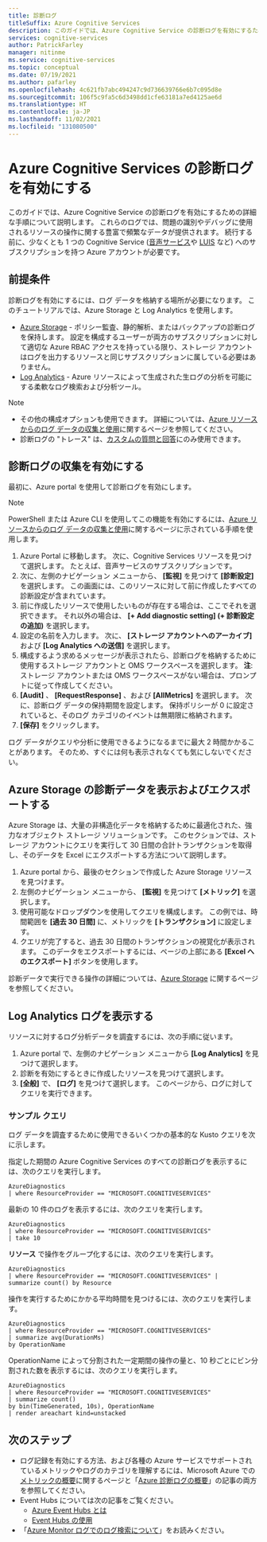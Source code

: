 ```yaml
---
title: 診断ログ
titleSuffix: Azure Cognitive Services
description: このガイドでは、Azure Cognitive Service の診断ログを有効にするための詳細な手順について説明します。 これらのログでは、問題の識別やデバッグに使用されるリソースの操作に関する豊富で頻繁なデータが提供されます。
services: cognitive-services
author: PatrickFarley
manager: nitinme
ms.service: cognitive-services
ms.topic: conceptual
ms.date: 07/19/2021
ms.author: pafarley
ms.openlocfilehash: 4c621fb7abc494247c9d736639766e6b7c095d8e
ms.sourcegitcommit: 106f5c9fa5c6d3498dd1cfe63181a7ed4125ae6d
ms.translationtype: HT
ms.contentlocale: ja-JP
ms.lasthandoff: 11/02/2021
ms.locfileid: "131080500"
---
```

# <a name="enable-diagnostic-logging-for-azure-cognitive-services"></a>Azure Cognitive Services の診断ログを有効にする

このガイドでは、Azure Cognitive Service の診断ログを有効にするための詳細な手順について説明します。 これらのログでは、問題の識別やデバッグに使用されるリソースの操作に関する豊富で頻繁なデータが提供されます。 続行する前に、少なくとも 1 つの Cognitive Service ([音声サービス](./speech-service/overview.md)や [LUIS](./luis/what-is-luis.md) など) へのサブスクリプションを持つ Azure アカウントが必要です。

## <a name="prerequisites"></a>前提条件

診断ログを有効にするには、ログ データを格納する場所が必要になります。 このチュートリアルでは、Azure Storage と Log Analytics を使用します。

* [Azure Storage](../azure-monitor/essentials/resource-logs.md#send-to-azure-storage) - ポリシー監査、静的解析、またはバックアップの診断ログを保持します。 設定を構成するユーザーが両方のサブスクリプションに対して適切な Azure RBAC アクセスを持っている限り、ストレージ アカウントはログを出力するリソースと同じサブスクリプションに属している必要はありません。
* [Log Analytics](../azure-monitor/essentials/resource-logs.md#send-to-log-analytics-workspace) - Azure リソースによって生成された生ログの分析を可能にする柔軟なログ検索および分析ツール。

> [!NOTE]
> * その他の構成オプションも使用できます。 詳細については、[Azure リソースからのログ データの収集と使用](../azure-monitor/essentials/platform-logs-overview.md)に関するページを参照してください。
> * 診断ログの "トレース" は、[カスタムの質問と回答](./qnamaker/how-to/get-analytics-knowledge-base.md?tabs=v2)にのみ使用できます。

## <a name="enable-diagnostic-log-collection"></a>診断ログの収集を有効にする  

最初に、Azure portal を使用して診断ログを有効にします。

> [!NOTE]
> PowerShell または Azure CLI を使用してこの機能を有効にするには、[Azure リソースからのログ データの収集と使用](../azure-monitor/essentials/platform-logs-overview.md)に関するページに示されている手順を使用します。

1. Azure Portal に移動します。 次に、Cognitive Services リソースを見つけて選択します。 たとえば、音声サービスのサブスクリプションです。   
2. 次に、左側のナビゲーション メニューから、 **[監視]** を見つけて **[診断設定]** を選択します。 この画面には、このリソースに対して前に作成したすべての診断設定が含まれています。
3. 前に作成したリソースで使用したいものが存在する場合は、ここでそれを選択できます。 それ以外の場合は、 **[+ Add diagnostic setting] (+ 診断設定の追加)** を選択します。
4. 設定の名前を入力します。 次に、 **[ストレージ アカウントへのアーカイブ]** および **[Log Analytics への送信]** を選択します。
5. 構成するよう求めるメッセージが表示されたら、診断ログを格納するために使用するストレージ アカウントと OMS ワークスペースを選択します。 **注**:ストレージ アカウントまたは OMS ワークスペースがない場合は、プロンプトに従って作成してください。
6. **[Audit]** 、 **[RequestResponse]** 、および **[AllMetrics]** を選択します。 次に、診断ログ データの保持期間を設定します。 保持ポリシーが 0 に設定されていると、そのログ カテゴリのイベントは無期限に格納されます。
7. **[保存]** をクリックします。

ログ データがクエリや分析に使用できるようになるまでに最大 2 時間かかることがあります。 そのため、すぐには何も表示されなくても気にしないでください。

## <a name="view-and-export-diagnostic-data-from-azure-storage"></a>Azure Storage の診断データを表示およびエクスポートする

Azure Storage は、大量の非構造化データを格納するために最適化された、強力なオブジェクト ストレージ ソリューションです。 このセクションでは、ストレージ アカウントにクエリを実行して 30 日間の合計トランザクションを取得し、そのデータを Excel にエクスポートする方法について説明します。

1. Azure portal から、最後のセクションで作成した Azure Storage リソースを見つけます。
2. 左側のナビゲーション メニューから、 **[監視]** を見つけて **[メトリック]** を選択します。
3. 使用可能なドロップダウンを使用してクエリを構成します。 この例では、時間範囲を **[過去 30 日間]** に、メトリックを **[トランザクション]** に設定します。
4. クエリが完了すると、過去 30 日間のトランザクションの視覚化が表示されます。 このデータをエクスポートするには、ページの上部にある **[Excel へのエクスポート]** ボタンを使用します。

診断データで実行できる操作の詳細については、[Azure Storage](../storage/blobs/storage-blobs-introduction.md) に関するページを参照してください。

## <a name="view-logs-in-log-analytics"></a>Log Analytics ログを表示する

リソースに対するログ分析データを調査するには、次の手順に従います。

1. Azure portal で、左側のナビゲーション メニューから **[Log Analytics]** を見つけて選択します。
2. 診断を有効にするときに作成したリソースを見つけて選択します。
3. **[全般]** で、 **[ログ]** を見つけて選択します。 このページから、ログに対してクエリを実行できます。

### <a name="sample-queries"></a>サンプル クエリ

ログ データを調査するために使用できるいくつかの基本的な Kusto クエリを次に示します。

指定した期間の Azure Cognitive Services のすべての診断ログを表示するには、次のクエリを実行します。

```kusto
AzureDiagnostics
| where ResourceProvider == "MICROSOFT.COGNITIVESERVICES"
```

最新の 10 件のログを表示するには、次のクエリを実行します。

```kusto
AzureDiagnostics
| where ResourceProvider == "MICROSOFT.COGNITIVESERVICES"
| take 10
```

**リソース** で操作をグループ化するには、次のクエリを実行します。

```kusto
AzureDiagnostics
| where ResourceProvider == "MICROSOFT.COGNITIVESERVICES" |
summarize count() by Resource
```
操作を実行するためにかかる平均時間を見つけるには、次のクエリを実行します。

```kusto
AzureDiagnostics
| where ResourceProvider == "MICROSOFT.COGNITIVESERVICES"
| summarize avg(DurationMs)
by OperationName
```

OperationName によって分割された一定期間の操作の量と、10 秒ごとにビン分割された数を表示するには、次のクエリを実行します。

```kusto
AzureDiagnostics
| where ResourceProvider == "MICROSOFT.COGNITIVESERVICES"
| summarize count()
by bin(TimeGenerated, 10s), OperationName
| render areachart kind=unstacked
```

## <a name="next-steps"></a>次のステップ

* ログ記録を有効にする方法、および各種の Azure サービスでサポートされているメトリックやログのカテゴリを理解するには、Microsoft Azure での[メトリックの概要](../azure-monitor/data-platform.md)に関するページと「[Azure 診断ログの概要](../azure-monitor/essentials/platform-logs-overview.md)」の記事の両方を参照してください。
* Event Hubs については次の記事をご覧ください。
  * [Azure Event Hubs とは](../event-hubs/event-hubs-about.md)
  * [Event Hubs の使用](../event-hubs/event-hubs-dotnet-standard-getstarted-send.md)
* 「[Azure Monitor ログでのログ検索について](../azure-monitor/logs/log-query-overview.md)」をお読みください。